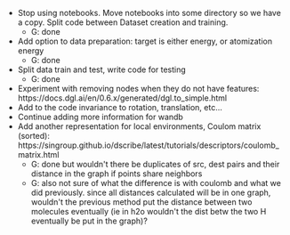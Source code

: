<ul>
<li> Stop using notebooks. Move notebooks into some directory so we have a copy. Split code between Dataset creation and training.  
    <ul>
    <li> G: done
    </ul>
<li> Add option to data preparation: target is either energy, or atomization energy
    <ul>
    <li> G: done
    </ul>
<li> Split data train and test, write code for testing
    <ul>
    <li> G: done
    </ul>
<li> Experiment with removing nodes when they do not have features: https://docs.dgl.ai/en/0.6.x/generated/dgl.to_simple.html
<li> Add to the code invariance to rotation, translation, etc...
<li> Continue adding more information for wandb
<li> Add another representation for local environments, Coulom matrix (sorted):  https://singroup.github.io/dscribe/latest/tutorials/descriptors/coulomb_matrix.html
    <ul>
    <li> G: done but wouldn't there be duplicates of src, dest pairs and their distance in the graph if points share neighbors
    <li> G: also not sure of what the difference is with coulomb and what we did previously. since all distances calculated will be in one graph, wouldn't the previous method put the distance between two molecules eventually (ie in h2o wouldn't the dist betw the two H eventually be put in the graph)?
    </ul>
</ul>
